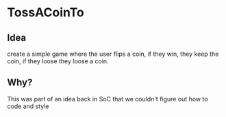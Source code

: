 # TossACoinTo

## Idea

create a simple game where the user flips a coin, if they win, they keep the coin, if they loose they loose a coin.

## Why?
This was part of an idea back in SoC that we couldn't figure out how to code and style
